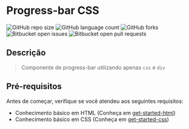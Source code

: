 # Progress-bar CSS

![GitHub repo size](https://img.shields.io/github/repo-size/alexandrekatsuura/progress-bar-css-css?style=for-the-badge)
![GitHub language count](https://img.shields.io/github/languages/count/alexandrekatsuura/progress-bar-css-css?style=for-the-badge)
![GitHub forks](https://img.shields.io/github/forks/alexandrekatsuura/progress-bar-css-css?style=for-the-badge)
![Bitbucket open issues](https://img.shields.io/bitbucket/issues/alexandrekatsuura/progress-bar-css-css?style=for-the-badge)
![Bitbucket open pull requests](https://img.shields.io/bitbucket/pr-raw/alexandrekatsuura/progress-bar-css-css?style=for-the-badge)

[get-started-html]: https://github.com/alexandrekatsuura/get-started-html
[get-started-css]: https://github.com/alexandrekatsuura/get-started-css

## Descrição
> Componente de progress-bar utilizando apenas `css` e `div` 

## Pré-requisitos
Antes de começar, verifique se você atendeu aos seguintes requisitos:
* Conhecimento básico em HTML (Conheça em [get-started-html][get-started-html])
* Conhecimento básico em CSS (Conheça em [get-started-css][get-started-css])
